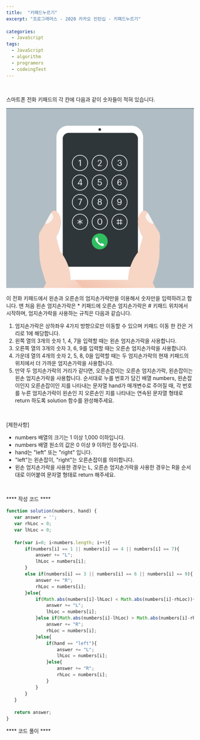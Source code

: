 ```yaml
---
title:  "키패드누르기"
excerpt: "프로그래머스 - 2020 카카오 인턴십 - 키패드누르기"

categories:
  - JavaScript
tags: 
  - JavaScript
  - algorithm 
  - programers
  - codeingTest
---
```


<br/>


스마트폰 전화 키패드의 각 칸에 다음과 같이 숫자들이 적혀 있습니다.


<img src="/assets/images/kakao_keypad.PNG"><br/>


이 전화 키패드에서 왼손과 오른손의 엄지손가락만을 이용해서 숫자만을 입력하려고 합니다.
맨 처음 왼손 엄지손가락은 * 키패드에 오른손 엄지손가락은 # 키패드 위치에서 시작하며, 엄지손가락을 사용하는 규칙은 다음과 같습니다.

1. 엄지손가락은 상하좌우 4가지 방향으로만 이동할 수 있으며 키패드 이동 한 칸은 거리로 1에 해당합니다.
2. 왼쪽 열의 3개의 숫자 1, 4, 7을 입력할 때는 왼손 엄지손가락을 사용합니다.
3. 오른쪽 열의 3개의 숫자 3, 6, 9를 입력할 때는 오른손 엄지손가락을 사용합니다.
4. 가운데 열의 4개의 숫자 2, 5, 8, 0을 입력할 때는 두 엄지손가락의 현재 키패드의 위치에서 더 가까운 엄지손가락을 사용합니다.
5. 만약 두 엄지손가락의 거리가 같다면, 오른손잡이는 오른손 엄지손가락, 왼손잡이는 왼손 엄지손가락을 사용합니다.
순서대로 누를 번호가 담긴 배열 numbers, 왼손잡이인지 오른손잡이인 지를 나타내는 문자열 hand가 매개변수로 주어질 때, 각 번호를 누른 엄지손가락이 왼손인 지 오른손인 지를 나타내는 연속된 문자열 형태로 return 하도록 solution 함수를 완성해주세요.

<br/>


[제한사항]
 - numbers 배열의 크기는 1 이상 1,000 이하입니다.
 - numbers 배열 원소의 값은 0 이상 9 이하인 정수입니다.
 - hand는 "left" 또는 "right" 입니다.
 - "left"는 왼손잡이, "right"는 오른손잡이를 의미합니다.
 - 왼손 엄지손가락을 사용한 경우는 L, 오른손 엄지손가락을 사용한 경우는 R을 순서대로 이어붙여 문자열 형태로 return 해주세요.

 <br/>


 **** 작성 코드 ****


 ```javascript
function solution(numbers, hand) {
    var answer = '';
    var rhLoc = 0;
    var lhLoc = 0;
    
    for(var i=0; i<numbers.length; i++){
        if(numbers[i] == 1 || numbers[i] == 4 || numbers[i] == 7){
            answer += "L";
            lhLoc = numbers[i];
        }
        else if(numbers[i] == 3 || numbers[i] == 6 || numbers[i] == 9){
            answer += "R";
            rhLoc = numbers[i];
        }else{
            if(Math.abs(numbers[i]-lhLoc) < Math.abs(numbers[i]-rhLoc)){
                answer += "L";
                lhLoc = numbers[i];
            }else if(Math.abs(numbers[i]-lhLoc) > Math.abs(numbers[i]-rhLoc)){
                answer += "R";
                rhLoc = numbers[i];
            }else{
                if(hand == "left"){
                    answer += "L";
                    lhLoc = numbers[i];
                }else{
                    answer += "R";
                    rhLoc = numbers[i];
                }
            }
        }
    }
    
    return answer;
}
 ```



 **** 코드 풀이 ****


 